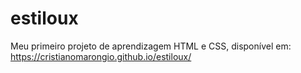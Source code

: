 # estiloux
Meu primeiro projeto de aprendizagem HTML e CSS, disponível em: https://cristianomarongio.github.io/estiloux/

